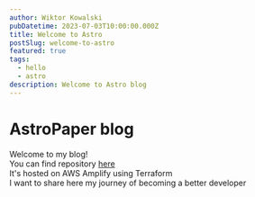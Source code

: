 ```yaml
---
author: Wiktor Kowalski
pubDatetime: 2023-07-03T10:00:00.000Z
title: Welcome to Astro
postSlug: welcome-to-astro
featured: true
tags:
  - hello
  - astro
description: Welcome to Astro blog
---
```


# AstroPaper blog

Welcome to my blog!  
You can find repository [here](https://github.com/wiktorkowalski/blog)  
It's hosted on AWS Amplify using Terraform  
I want to share here my journey of becoming a better developer 
